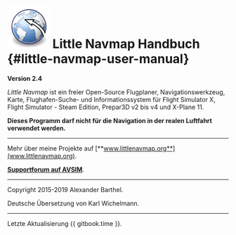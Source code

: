 # ![Little Navmap](../images/littlenavmap.svg "Little Navmap") Little Navmap Handbuch {#little-navmap-user-manual}

**Version 2.4**

_Little Navmap_ ist ein freier Open-Source Flugplaner, Navigationswerkzeug, Karte, Flughafen-Suche- und Informationssystem für Flight Simulator X, Flight Simulator - Steam Edition, Prepar3D v2 bis v4 und X-Plane 11.

**Dieses Programm darf nicht für die Navigation in der realen Luftfahrt verwendet werden.**

---

Mehr über meine Projekte auf [**www.littlenavmap.org**](www.littlenavmap.org).

[**Supportforum auf AVSIM**](https://www.avsim.com/forums/forum/780-little-navmap-little-navconnect-little-logbook-support-forum/).

---

Copyright 2015-2019 Alexander Barthel.

Deutsche Übersetzung von Karl Wichelmann.

---

Letzte Aktualisierung {{ gitbook.time }}.
